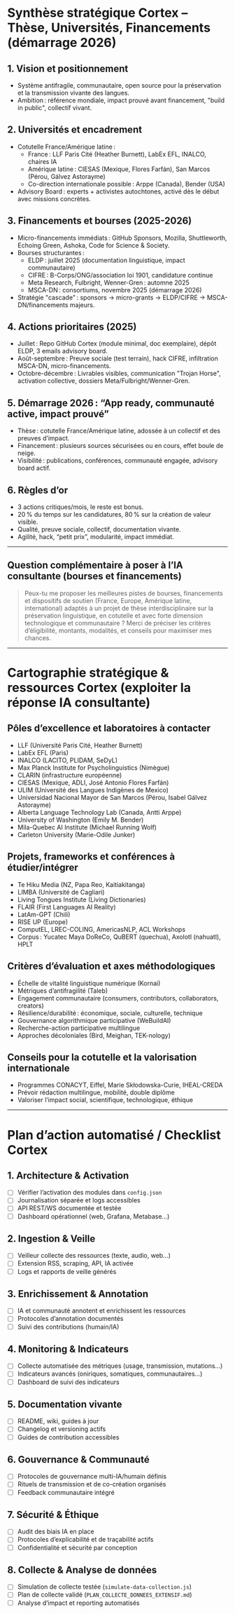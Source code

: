 # Synthèse stratégique Cortex – Thèse, Universités, Financements (démarrage 2026)

## 1. Vision et positionnement
- Système antifragile, communautaire, open source pour la préservation et la transmission vivante des langues.
- Ambition : référence mondiale, impact prouvé avant financement, "build in public", collectif vivant.

## 2. Universités et encadrement
- Cotutelle France/Amérique latine :
  - France : LLF Paris Cité (Heather Burnett), LabEx EFL, INALCO, chaires IA
  - Amérique latine : CIESAS (Mexique, Flores Farfán), San Marcos (Pérou, Gálvez Astorayme)
  - Co-direction internationale possible : Arppe (Canada), Bender (USA)
- Advisory Board : experts + activistes autochtones, activé dès le début avec missions concrètes.

## 3. Financements et bourses (2025-2026)
- Micro-financements immédiats : GitHub Sponsors, Mozilla, Shuttleworth, Echoing Green, Ashoka, Code for Science & Society.
- Bourses structurantes :
  - ELDP : juillet 2025 (documentation linguistique, impact communautaire)
  - CIFRE : B-Corps/ONG/association loi 1901, candidature continue
  - Meta Research, Fulbright, Wenner-Gren : automne 2025
  - MSCA-DN : consortiums, novembre 2025 (démarrage 2026)
- Stratégie "cascade" : sponsors → micro-grants → ELDP/CIFRE → MSCA-DN/financements majeurs.

## 4. Actions prioritaires (2025)
- Juillet : Repo GitHub Cortex (module minimal, doc exemplaire), dépôt ELDP, 3 emails advisory board.
- Août-septembre : Preuve sociale (test terrain), hack CIFRE, infiltration MSCA-DN, micro-financements.
- Octobre-décembre : Livrables visibles, communication "Trojan Horse", activation collective, dossiers Meta/Fulbright/Wenner-Gren.

## 5. Démarrage 2026 : “App ready, communauté active, impact prouvé”
- Thèse : cotutelle France/Amérique latine, adossée à un collectif et des preuves d’impact.
- Financement : plusieurs sources sécurisées ou en cours, effet boule de neige.
- Visibilité : publications, conférences, communauté engagée, advisory board actif.

## 6. Règles d’or
- 3 actions critiques/mois, le reste est bonus.
- 20 % du temps sur les candidatures, 80 % sur la création de valeur visible.
- Qualité, preuve sociale, collectif, documentation vivante.
- Agilité, hack, “petit prix”, modularité, impact immédiat.

---

## Question complémentaire à poser à l’IA consultante (bourses et financements)

> Peux-tu me proposer les meilleures pistes de bourses, financements et dispositifs de soutien (France, Europe, Amérique latine, international) adaptés à un projet de thèse interdisciplinaire sur la préservation linguistique, en cotutelle et avec forte dimension technologique et communautaire ? Merci de préciser les critères d’éligibilité, montants, modalités, et conseils pour maximiser mes chances.

---

# Cartographie stratégique & ressources Cortex (exploiter la réponse IA consultante)

## Pôles d’excellence et laboratoires à contacter
- LLF (Université Paris Cité, Heather Burnett)
- LabEx EFL (Paris)
- INALCO (LACITO, PLIDAM, SeDyL)
- Max Planck Institute for Psycholinguistics (Nimègue)
- CLARIN (infrastructure européenne)
- CIESAS (Mexique, ADLI, José Antonio Flores Farfán)
- ULIM (Université des Langues Indigènes de Mexico)
- Universidad Nacional Mayor de San Marcos (Pérou, Isabel Gálvez Astorayme)
- Alberta Language Technology Lab (Canada, Antti Arppe)
- University of Washington (Emily M. Bender)
- Mila-Quebec AI Institute (Michael Running Wolf)
- Carleton University (Marie-Odile Junker)

## Projets, frameworks et conférences à étudier/intégrer
- Te Hiku Media (NZ, Papa Reo, Kaitiakitanga)
- LIMBA (Université de Cagliari)
- Living Tongues Institute (Living Dictionaries)
- FLAIR (First Languages AI Reality)
- LatAm-GPT (Chili)
- RISE UP (Europe)
- ComputEL, LREC-COLING, AmericasNLP, ACL Workshops
- Corpus : Yucatec Maya DoReCo, QuBERT (quechua), Axolotl (nahuatl), HPLT

## Critères d’évaluation et axes méthodologiques
- Échelle de vitalité linguistique numérique (Kornai)
- Métriques d’antifragilité (Taleb)
- Engagement communautaire (consumers, contributors, collaborators, creators)
- Résilience/durabilité : économique, sociale, culturelle, technique
- Gouvernance algorithmique participative (WeBuildAI)
- Recherche-action participative multilingue
- Approches décoloniales (Bird, Meighan, TEK-nology)

## Conseils pour la cotutelle et la valorisation internationale
- Programmes CONACYT, Eiffel, Marie Skłodowska-Curie, IHEAL-CREDA
- Prévoir rédaction multilingue, mobilité, double diplôme
- Valoriser l’impact social, scientifique, technologique, éthique

---

# Plan d’action automatisé / Checklist Cortex

## 1. Architecture & Activation
- [ ] Vérifier l’activation des modules dans `config.json`
- [ ] Journalisation séparée et logs accessibles
- [ ] API REST/WS documentée et testée
- [ ] Dashboard opérationnel (web, Grafana, Metabase…)

## 2. Ingestion & Veille
- [ ] Veilleur collecte des ressources (texte, audio, web…)
- [ ] Extension RSS, scraping, API, IA activée
- [ ] Logs et rapports de veille générés

## 3. Enrichissement & Annotation
- [ ] IA et communauté annotent et enrichissent les ressources
- [ ] Protocoles d’annotation documentés
- [ ] Suivi des contributions (humain/IA)

## 4. Monitoring & Indicateurs
- [ ] Collecte automatisée des métriques (usage, transmission, mutations…)
- [ ] Indicateurs avancés (oniriques, somatiques, communautaires…)
- [ ] Dashboard de suivi des indicateurs

## 5. Documentation vivante
- [ ] README, wiki, guides à jour
- [ ] Changelog et versioning actifs
- [ ] Guides de contribution accessibles

## 6. Gouvernance & Communauté
- [ ] Protocoles de gouvernance multi-IA/humain définis
- [ ] Rituels de transmission et de co-création organisés
- [ ] Feedback communautaire intégré

## 7. Sécurité & Éthique
- [ ] Audit des biais IA en place
- [ ] Protocoles d’explicabilité et de traçabilité actifs
- [ ] Confidentialité et sécurité par conception

## 8. Collecte & Analyse de données
- [ ] Simulation de collecte testée (`simulate-data-collection.js`)
- [ ] Plan de collecte validé (`PLAN_COLLECTE_DONNEES_EXTENSIF.md`)
- [ ] Analyse d’impact et reporting automatisés
